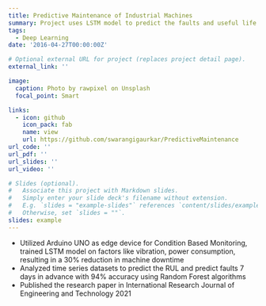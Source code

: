 ```yaml
---
title: Predictive Maintenance of Industrial Machines
summary: Project uses LSTM model to predict the faults and useful life of Industrial Machine which is trained on data collected by Arduino Uno edge device.
tags:
  - Deep Learning
date: '2016-04-27T00:00:00Z'

# Optional external URL for project (replaces project detail page).
external_link: ''

image:
  caption: Photo by rawpixel on Unsplash
  focal_point: Smart

links:
  - icon: github
    icon_pack: fab
    name: view
    url: https://github.com/swarangigaurkar/PredictiveMaintenance
url_code: ''
url_pdf: ''
url_slides: ''
url_video: ''

# Slides (optional).
#   Associate this project with Markdown slides.
#   Simply enter your slide deck's filename without extension.
#   E.g. `slides = "example-slides"` references `content/slides/example-slides.md`.
#   Otherwise, set `slides = ""`.
slides: example
---
```


* Utilized Arduino UNO as edge device for Condition Based Monitoring, trained LSTM model on factors like vibration,
power consumption, resulting in a 30% reduction in machine downtime
* Analyzed time series datasets to predict the RUL and predict faults 7 days in advance with 94% accuracy using Random Forest algorithms
* Published the research paper in International Research Journal of Engineering and Technology 2021 